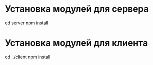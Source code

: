 # Установка модулей для сервера
cd server
npm install

# Установка модулей для клиента
cd ../client
npm install
